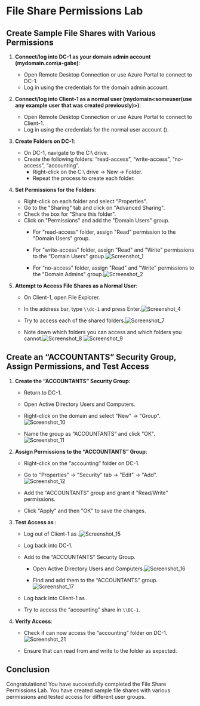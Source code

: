 # File Share Permissions Lab

## Create Sample File Shares with Various Permissions

1. **Connect/log into DC-1 as your domain admin account (mydomain.com\a-gabe)**:
   - Open Remote Desktop Connection or use Azure Portal to connect to DC-1.
   - Log in using the credentials for the domain admin account.

2. **Connect/log into Client-1 as a normal user (mydomain\<someuser(use any example user that was created previously)>)**:
   - Open Remote Desktop Connection or use Azure Portal to connect to Client-1.
   - Log in using the credentials for the normal user account (<someuser>).

3. **Create Folders on DC-1**:
   - On DC-1, navigate to the C:\ drive.
   - Create the following folders: “read-access”, “write-access”, “no-access”, “accounting”.
     - Right-click on the C:\ drive -> New -> Folder.
     - Repeat the process to create each folder.

4. **Set Permissions for the Folders**:
   - Right-click on each folder and select "Properties".
   - Go to the "Sharing" tab and click on "Advanced Sharing".
   - Check the box for "Share this folder".
   - Click on "Permissions" and add the "Domain Users" group.
     - For "read-access" folder, assign "Read" permission to the "Domain Users" group.
     - For "write-access" folder, assign "Read" and "Write" permissions to the "Domain Users" group.![Screenshot_1](https://github.com/gabe-IT/File-Share-Permissions-Lab/assets/148400020/daff6900-2f6b-44f5-8e15-849d9970bc59)

     - For "no-access" folder, assign "Read" and "Write" permissions to the "Domain Admins" group.![Screenshot_2](https://github.com/gabe-IT/File-Share-Permissions-Lab/assets/148400020/b0a07a3a-ac22-402a-97cd-0b4f5a5cd12f)


5. **Attempt to Access File Shares as a Normal User**:
   - On Client-1, open File Explorer.
   - In the address bar, type `\\dc-1` and press Enter.![Screenshot_4](https://github.com/gabe-IT/File-Share-Permissions-Lab/assets/148400020/bc0f02be-5cc5-4a0c-a2ab-4705444a34ee)

   - Try to access each of the shared folders.![Screenshot_7](https://github.com/gabe-IT/File-Share-Permissions-Lab/assets/148400020/934686f3-1188-45a3-8734-862a56030103)

   - Note down which folders you can access and which folders you cannot.![Screenshot_8](https://github.com/gabe-IT/File-Share-Permissions-Lab/assets/148400020/37ad7d49-66c6-4eee-881d-e7501452b699)
![Screenshot_9](https://github.com/gabe-IT/File-Share-Permissions-Lab/assets/148400020/f93dc87b-c56e-4e61-a17d-b37d5e569a59)


## Create an “ACCOUNTANTS” Security Group, Assign Permissions, and Test Access

1. **Create the “ACCOUNTANTS” Security Group**:
   - Return to DC-1.
   - Open Active Directory Users and Computers.
   - Right-click on the domain and select "New" -> "Group".![Screenshot_10](https://github.com/gabe-IT/File-Share-Permissions-Lab/assets/148400020/dd6c7b08-9320-4873-aae6-d38e7e28d223)

   - Name the group as “ACCOUNTANTS” and click "OK".
![Screenshot_11](https://github.com/gabe-IT/File-Share-Permissions-Lab/assets/148400020/11da927e-a749-4ad2-8f69-87b8a0973d91)

2. **Assign Permissions to the “ACCOUNTANTS” Group**:
   - Right-click on the “accounting” folder on DC-1.
   - Go to "Properties" -> "Security" tab -> "Edit" -> "Add".![Screenshot_12](https://github.com/gabe-IT/File-Share-Permissions-Lab/assets/148400020/72e0f211-4ae2-4265-bbd9-60ac3ea8ba67)

   - Add the “ACCOUNTANTS” group and grant it "Read/Write" permissions.
   - Click "Apply" and then "OK" to save the changes.

3. **Test Access as <someuser>**:
   - Log out of Client-1 as <someuser>.![Screenshot_15](https://github.com/gabe-IT/File-Share-Permissions-Lab/assets/148400020/1d4dee50-9b4f-4d67-8ffb-82ab711dedd5)

   - Log back into DC-1.
   - Add <someuser> to the “ACCOUNTANTS” Security Group.
     - Open Active Directory Users and Computers.![Screenshot_16](https://github.com/gabe-IT/File-Share-Permissions-Lab/assets/148400020/bde7f6c8-9235-4b09-92cb-2495bb25f111)

     - Find <someuser> and add them to the “ACCOUNTANTS” group.![Screenshot_17](https://github.com/gabe-IT/File-Share-Permissions-Lab/assets/148400020/fdb369df-77c1-4e3d-a22b-97d11b3b7733)

   - Log back into Client-1 as <someuser>.
   - Try to access the “accounting” share in `\\DC-1`. 

4. **Verify Access**:
   - Check if <someuser> can now access the “accounting” folder on DC-1.![Screenshot_21](https://github.com/gabe-IT/File-Share-Permissions-Lab/assets/148400020/9896aa6b-f52e-4434-ab9c-a19a4d11d5a1)

   - Ensure that <someuser> can read from and write to the folder as expected.

## Conclusion

Congratulations! You have successfully completed the File Share Permissions Lab. 
You have created sample file shares with various permissions and tested access for different user groups.
